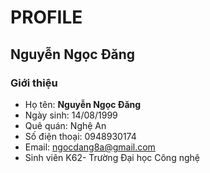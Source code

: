 # PROFILE

## Nguyễn Ngọc Đăng

### Giới thiệu
- Họ tên: **Nguyễn Ngọc Đăng**
- Ngày sinh: 14/08/1999
- Quê quán: Nghệ An
- Số điện thoại: 0948930174
- Email: ngocdang8a@gmail.com
- Sinh viên K62- Trường Đại học Công nghệ	
